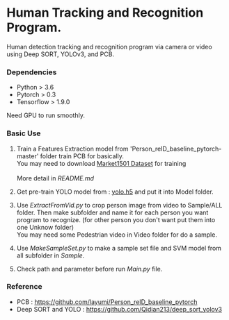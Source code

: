 <h1> Human Tracking and Recognition Program. </h1>

Human detection tracking and recognition program via camera or video using Deep SORT, YOLOv3, and PCB.

### Dependencies

- Python > 3.6
- Pytorch > 0.3
- Tensorflow > 1.9.0

Need GPU to run smoothly.

### Basic Use

1. Train a Features Extraction model from 'Person_reID_baseline_pytorch-master' folder train PCB for basically.
<br> You may need to download [Market1501 Dataset](http://www.liangzheng.org/Project/project_reid.html) for training </br>
<br> More detail in *README.md*  </br>

2. Get pre-train YOLO model from : [yolo.h5](https://drive.google.com/file/d/1uvXFacPnrSMw6ldWTyLLjGLETlEsUvcE/view?usp=sharing)
and put it into Model folder.

3. Use *ExtractFromVid.py* to crop person image from video to Sample/ALL folder. Then make subfolder and name it for 
each person you want program to recognize. (for other person you don't want put them into one Unknow folder)
<br> You may need some Pedestrian video in Video folder for do a sample. </br>

4. Use *MakeSampleSet.py* to make a sample set file and SVM model from all subfolder in *Sample*.

5. Check path and parameter before run *Main.py* file.

### Reference

- PCB : https://github.com/layumi/Person_reID_baseline_pytorch
- Deep SORT and YOLO : https://github.com/Qidian213/deep_sort_yolov3
